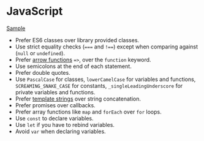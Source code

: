 JavaScript
==========

[Sample](sample.js)

* Prefer ES6 classes over library provided classes.
* Use strict equality checks (`===` and `!==`) except when comparing against
  (`null` or `undefined`).
* Prefer [arrow functions] `=>`, over the `function` keyword.
* Use semicolons at the end of each statement.
* Prefer double quotes.
* Use `PascalCase` for classes, `lowerCamelCase` for variables and functions,
  `SCREAMING_SNAKE_CASE` for constants, `_singleLeadingUnderscore` for private
  variables and functions.
* Prefer [template strings] over string concatenation.
* Prefer promises over callbacks.
* Prefer array functions like `map` and `forEach` over `for` loops.
* Use `const` to declare variables.
* Use `let` if you have to rebind variables.
* Avoid `var` when declaring variables.

[template strings]: https://developer.mozilla.org/en-US/docs/Web/JavaScript/Reference/template_strings
[arrow functions]: https://developer.mozilla.org/en-US/docs/Web/JavaScript/Reference/Functions/Arrow_functions
